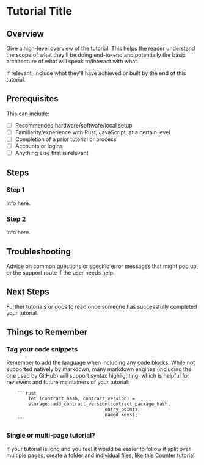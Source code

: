 <!-- This is a template to give you some rough structure for writing a tutorial.  -->
<!-- Using a template means anyone can contribute and the experience for users reading the tutorials remains as consistent as possible. -->
<!-- However, feel free to delete anything irrelevant to your tutorial.  -->
<!-- If you need any help, tag our developer advocates or TW team. Thank you for contributing! -->

# Tutorial Title

## Overview
Give a high-level overview of the tutorial. This helps the reader understand the scope of what they'll be doing end-to-end and potentially the basic architecture of what will speak to/interact with what.

If relevant, include what they'll have achieved or built by the end of this tutorial.

## Prerequisites

This can include:
- [ ] Recommended hardware/software/local setup
- [ ] Familiarity/experience with Rust, JavaScript, at a certain level
- [ ] Completion of a prior tutorial or process
- [ ] Accounts or logins
- [ ] Anything else that is relevant

## Steps

### Step 1

Info here.

### Step 2

Info here.

## Troubleshooting

Advice on common questions or specific error messages that might pop up, or the support route if the user needs help.

## Next Steps

Further tutorials or docs to read once someone has successfully completed your tutorial.

## Things to Remember

### Tag your code snippets

Remember to add the language when including any code blocks. While not supported natively by markdown, many markdown engines (including the one used by GitHub) will support syntax highlighting, which is helpful for reviewers and future maintainers of your tutorial:

```
    ```rust
        let (contract_hash, contract_version) = 
        storage::add_contract_version(contract_package_hash, 
                                    entry_points, 
                                    named_keys);
    ```
```


### Single or multi-page tutorial?

If your tutorial is long and you feel it would be easier to follow if split over multiple pages, create a folder and individual files, like this [Counter tutorial](source/docs/casper/dapp-dev-guide/tutorials/counter).
